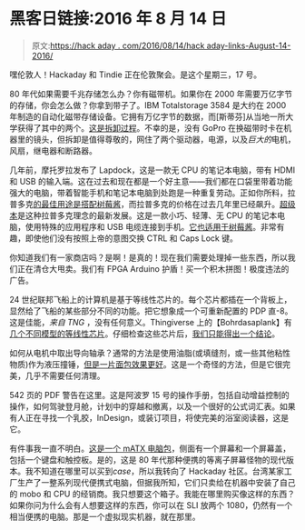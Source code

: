 # 黑客日链接:2016 年 8 月 14 日

> 原文:[https://hack aday . com/2016/08/14/hack aday-links-August-14-2016/](https://hackaday.com/2016/08/14/hackaday-links-august-14-2016/)

嘿伦敦人！Hackaday 和 Tindie 正在伦敦聚会。是这个星期三，17 号。

80 年代如果需要千兆存储怎么办？你有磁带机。如果你在 2000 年需要万亿字节的存储，你会怎么做？你拿到带子了。IBM Totalstorage 3584 是大约在 2000 年制造的自动化磁带存储设备。它拥有万亿字节的数据，而[斯蒂芬]从当地一所大学获得了其中的两个。[这是拆卸过程](https://blog.scd31.com/2016/08/inside-a-45000-tape-library/)。不幸的是，没有 GoPro 在换磁带时卡在机器里的镜头，但拆卸是值得尊敬的，网住了两个驱动器，电源，以及*巨大的*电机，风扇，继电器和断路器。

几年前，摩托罗拉发布了 Lapdock，这是一款无 CPU 的笔记本电脑，带有 HDMI 和 USB 的输入端。这在过去和现在都是一个好主意——我们都在口袋里带着功能强大的电脑，带着智能手机和笔记本电脑到处跑是一种重复劳动。正如你所料，拉普多克[的最佳用途是搭配树莓酱](http://hackaday.com/2016/01/26/turning-a-lapdock-into-a-laptop-with-the-pi-zero/)，而拉普多克的价格在过去几年里已经飙升。[超级本](https://www.kickstarter.com/projects/andromium/the-superbook-turn-your-smartphone-into-a-laptop-f)是这种拉普多克理念的最新发展。这是一款小巧、轻薄、无 CPU 的笔记本电脑，使用特殊的应用程序和 USB 电缆连接到手机。[它也适用于树莓酱](http://i.imgur.com/PViKxMD.jpg)。非常有趣，即使他们没有按照上帝的意图交换 CTRL 和 Caps Lock 键。

你知道我们有一家商店吗？是啊！是真的！现在我们需要处理掉一些东西，所以我们正在清仓大甩卖。我们有 FPGA Arduino 护盾！买一个积木拼图！极度违法的广告。

24 世纪联邦飞船上的计算机是基于等线性芯片的。每个芯片都插在一个背板上，显然给了飞船的某些部分不同的功能。把它想象成一个可重新配置的 PDP 直-8。这是佳能，*来自 TNG* ，没有任何意义。Thingiverse 上的【Bohrdasaplank】有[几个不同模型的等线性芯片](http://www.thingiverse.com/thing:1703628)。仔细检查这些芯片后，[我们只能得出一个结论](https://www.youtube.com/watch?v=7qKcJF4fOPs)。

如何从电机中取出导向轴承？通常的方法是使用油脂(或填缝剂，或一些其他粘性物质)作为液压撞锤，[但是一片面包效果更好](https://www.youtube.com/watch?v=dfDV982g4XM)。这是一个奇怪的方法，但是它很完美，几乎不需要任何清理。

542 页的 PDF 警告在这里。这是阿波罗 15 号的操作手册，包括自动增益控制的操作，如何驾驶登月舱，计划中的穿越和撤离，以及一个很好的公式词汇表。如果有人正在寻找一个乳胶，InDesign，或装订项目，将使完美的浴室阅读器，这是它。

有件事我一直不明白。[这是一个 mATX 电脑包](http://www.acmeportable.com/products/durapac)，侧面有一个屏幕和一个屏幕盖，包括一个键盘和触控板。是的，这是 80 年代那种便携的等离子屏幕怪物的现代版本。我不知道在哪里可以买到*case*，所以我转向了 Hackaday 社区。台湾某家工厂生产了一整系列现代便携式电脑，但据我所知，它们只卖给在机器中安装了自己的 mobo 和 CPU 的经销商。我只想要这个箱子。我能在哪里购买像这样的东西？如果你问为什么会有人想要这样的东西，你可以在 SLI 放两个 1080，仍然有一个相当便携的电脑。那是一个虚拟现实机器，就在那里。